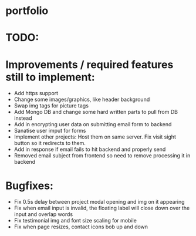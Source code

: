 # portfolio

# TODO:

# Improvements / required features still to implement:
<ul>
  <li>Add https support</li>
  <li>Change some images/graphics, like header background</li>
  <li>Swap img tags for picture tags</li>
  <li>Add Mongo DB and change some hard written parts to pull from DB instead</li>
  <li>Add in encrypting user data on submitting email form to backend</li>
  <li>Sanatise user imput for forms</li>
  <li>Implement other projects: Host them on same server. Fix visit sight button so it redirects to them.</li>
  <li>Add in response if email fails to hit backend and properly send</li>
  <li>Removed email subject from frontend so need to remove processing it in backend</li>
</ul>

# Bugfixes:
<ul>
  <li>Fix 0.5s delay between project modal opening and img on it appearing</li>
  <li>Fix when email input is invalid, the floating label will close down over the input and overlap words</li>
  <li>Fix testimonial img and font size scaling for mobile</li>
  <li>Fix when page resizes, contact icons bob up and down</li>
</ul>
